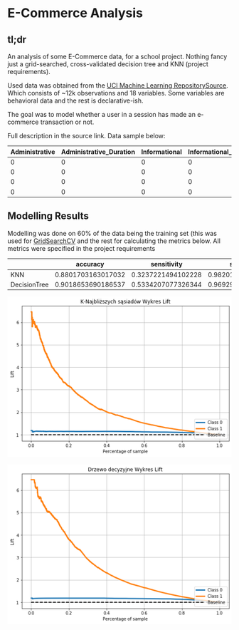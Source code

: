 # E-Commerce Analysis

## tl;dr

An analysis of some E-Commerce data, for a school project. Nothing fancy just a grid-searched, cross-validated decision tree and KNN (project requirements).

Used data was obtained from the [UCI Machine Learning RepositorySource](https://archive.ics.uci.edu/ml/datasets/Online+Shoppers+Purchasing+Intention+Dataset?fbclid=IwAR2YC4nVShJIQQ5XFEvJjhc1vRbeQVRkpRU55CMDYx9339-xoLehX3IqvCU). Which consists of ~12k observations and 18 variables. Some variables are behavioral data and the rest is declarative-ish.

The goal was to model whether a user in a session has made an e-commerce transaction or not. 

Full description in the source link.
Data sample below:

| Administrative | Administrative\_Duration | Informational | Informational\_Duration | ProductRelated | ProductRelated\_Duration | BounceRates | ExitRates | PageValues | SpecialDay | Month | OperatingSystems | Browser | Region | TrafficType | VisitorType        | Weekend | Revenue |
| -------------- | ------------------------ | ------------- | ----------------------- | -------------- | ------------------------ | ----------- | --------- | ---------- | ---------- | ----- | ---------------- | ------- | ------ | ----------- | ------------------ | ------- | ------- |
| 0              | 0                        | 0             | 0                       | 1              | 0                        | 0\.2        | 0\.2      | 0          | 0          | Feb   | 1                | 1       | 1      | 1           | Returning\_Visitor | FALSE   | FALSE   |
| 0              | 0                        | 0             | 0                       | 2              | 64                       | 0           | 0\.1      | 0          | 0          | Feb   | 2                | 2       | 1      | 2           | Returning\_Visitor | FALSE   | FALSE   |
| 0              | 0                        | 0             | 0                       | 1              | 0                        | 0\.2        | 0\.2      | 0          | 0          | Feb   | 4                | 1       | 9      | 3           | Returning\_Visitor | FALSE   | FALSE   |
| 0              | 0                        | 0             | 0                       | 2              | 2\.666666667             | 0\.05       | 0\.14     | 0          | 0          | Feb   | 3                | 2       | 2      | 4           | Returning\_Visitor | FALSE   | FALSE   |


## Modelling Results

Modelling was done on 60% of the data being the training set (this was used for [GridSearchCV](https://scikit-learn.org/stable/modules/generated/sklearn.model_selection.GridSearchCV.html) and the rest for calculating the metrics below.
All metrics were specified in the project requirements

|              | accuracy            | sensitivity         | specifity           |
|--------------|---------------------|---------------------|---------------------|
| KNN          | 0\.8801703163017032 | 0\.3237221494102228 | 0\.9820100743583593 |
| DecisionTree | 0\.9018653690186537 | 0\.5334207077326344 | 0\.9692971935715999 |

![knn_lift_curve](./graphs/knn_lift_curve.png)

![knn_lift_curve](./graphs/dt_lift_curve.png)
